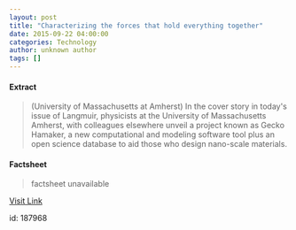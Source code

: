 ```yaml
---
layout: post
title: "Characterizing the forces that hold everything together"
date: 2015-09-22 04:00:00
categories: Technology
author: unknown author
tags: []
---
```



#### Extract
>(University of Massachusetts at Amherst) In the cover story in today's issue of Langmuir, physicists at the University of Massachusetts Amherst, with colleagues elsewhere unveil a project known as Gecko Hamaker, a new computational and modeling software tool plus an open science database to aid those who design nano-scale materials.

#### Factsheet
>factsheet unavailable

[Visit Link](http://www.eurekalert.org/pub_releases/2015-09/uoma-ctf092215.php)

id:  187968
